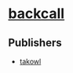 # [backcall](https://pypi.org/project/backcall)



## Publishers
- [takowl](https://pypi.org/user/takowl)

